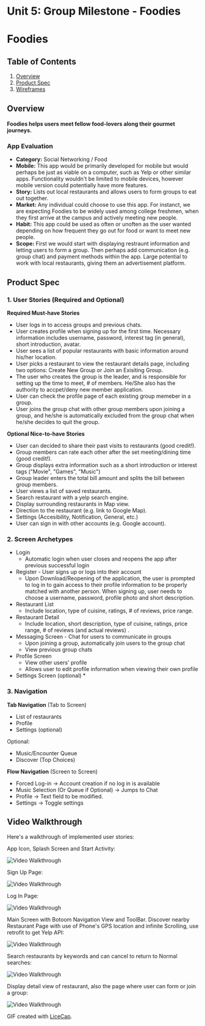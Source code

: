Unit 5: Group Milestone - Foodies
===

# Foodies

## Table of Contents
1. [Overview](#Overview)
1. [Product Spec](#Product-Spec)
1. [Wireframes](#Wireframes)

## Overview
#### Foodies helps users meet fellow food-lovers along their gourmet journeys.


### App Evaluation
- **Category:** Social Networking / Food
- **Mobile:** This app would be primarily developed for mobile but would perhaps be just as viable on a computer, such as Yelp or other similar apps. Functionality wouldn't be limited to mobile devices, however mobile version could potentially have more features.
- **Story:** Lists out local restaurants and allows users to form groups to eat out together.
- **Market:** Any individual could choose to use this app. For instanct, we are expecting Foodies to be widely used among college freshmen, when they first arrive at the campus and actively meeting new people.
- **Habit:** This app could be used as often or unoften as the user wanted depending on how frequent they go out for food or want to meet new people.
- **Scope:** First we would start with displaying restraunt information and letting users to form a group. Then perhaps add communication (e.g. group chat) and payment methods within the app. Large potential to work with local restaurants, giving them an advertisement platform.

## Product Spec
### 1. User Stories (Required and Optional)

**Required Must-have Stories**

* User logs in to access groups and previous chats.
* User creates profile when signing up for the first time. Necessary information includes username, password, interest tag (in general), short introduction, avatar.
* User sees a list of popular restaurants with basic information around his/her location.
* User picks a restaurant to view the restaurant details page, including two options: Create New Group or Join an Exisiting Group. 
* The user who creates the group is the leader, and is responsible for setting up the time to meet, # of members. He/She also has the authority to accpet/deny new member application.
* User can check the profile page of each existing group memeber in a group. 
* User joins the group chat with other group members upon joining a group, and he/she is automatically excluded from the group chat when he/she decides to quit the group.

**Optional Nice-to-have Stories**

* User can decided to share their past visits to restaurants (good credit!).
* Group members can rate each other after the set meeting/dining time (good credit!).
* Group displays extra information such as a short introduction or interest tags ("Movie", "Games", "Music")
* Group leader enters the total bill amount and splits the bill between group members.
* User views a list of saved restaurants.
* Search restaurant with a yelp search engine.
* Display surrounding restaurants in Map view.
* Direction to the restaurant (e.g. link to Google Map).
* Settings (Accesibility, Notification, General, etc.)
* User can sign in with other accounts (e.g. Google account).

### 2. Screen Archetypes

* Login 
    * Automatic login when user closes and reopens the app after previous successful login  
* Register - User signs up or logs into their account 
    * Upon Download/Reopening of the application, the user is prompted to log in to gain access to their profile information to be properly matched with another person. When signing up, user needs to choose a username, password, profile photo and short description.
* Restaurant List
    * Include location, type of cuisine, ratings, # of reviews, price range. 
* Restaurant Detail 
    * Include location, short description, type of cuisine, ratings, price range, # of reviews (and actual reviews) . 
* Messaging Screen - Chat for users to communicate in groups
    * Upon joining a group, automatically join users to the group chat
    * View previous group chats
* Profile Screen 
    * View other users' profile 
    * Allows user to edit profile information when viewing their own profile
* Settings Screen (optional)
    * 

### 3. Navigation

**Tab Navigation** (Tab to Screen)

* List of restaurants
* Profile
* Settings (optional)

Optional:
* Music/Encounter Queue
* Discover (Top Choices)

**Flow Navigation** (Screen to Screen)
* Forced Log-in -> Account creation if no log in is available
* Music Selection (Or Queue if Optional) -> Jumps to Chat
* Profile -> Text field to be modified. 
* Settings -> Toggle settings

## Video Walkthrough

Here's a walkthrough of implemented user stories:

App Icon, Splash Screen and Start Activity:

<img src='https://i.imgur.com/2HMQ8w5.gif' title='Video Walkthrough' width='' alt='Video Walkthrough' />

Sign Up Page:

<img src='https://i.imgur.com/7UUflCg.gif' title='Video Walkthrough' width='' alt='Video Walkthrough' />

Log In Page:

<img src='https://i.imgur.com/KkrIMeO.gif' title='Video Walkthrough' width='' alt='Video Walkthrough' />

Main Screen with Botoom Navigation View and ToolBar. Discover nearby Restaurant Page with use of Phone's GPS location and infinite Scrolling, use retrofit to get Yelp API:

<img src='https://i.imgur.com/954LDTh.gif' title='Video Walkthrough' width='' alt='Video Walkthrough' />

Search restaurants by keywords and can cancel to return to Normal searches:

<img src='https://i.imgur.com/3d1CV13.gif' title='Video Walkthrough' width='' alt='Video Walkthrough' />

Display detail view of restaurant, also the page where user can form or join a group:

<img src='https://i.imgur.com/cRxun8x.gif' title='Video Walkthrough' width='' alt='Video Walkthrough' />


GIF created with [LiceCap](http://www.cockos.com/licecap/).
<!-- 
## Wireframes
<img src="https://i.imgur.com/9CrjH1K.jpg" width=800><br> -->

